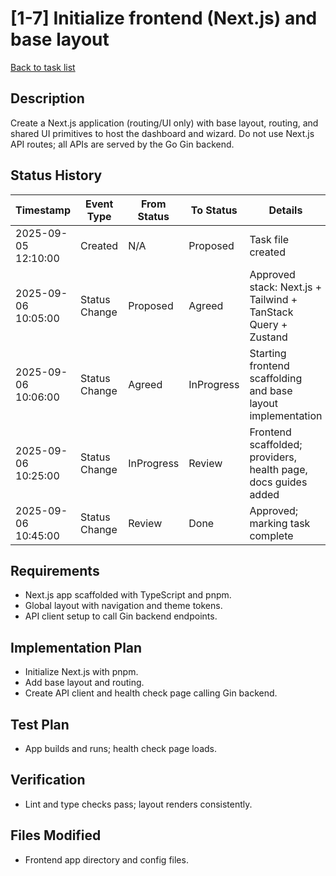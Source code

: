 # [1-7] Initialize frontend (Next.js) and base layout

[Back to task list](../tasks.md)

## Description
Create a Next.js application (routing/UI only) with base layout, routing, and shared UI primitives to host the dashboard and wizard. Do not use Next.js API routes; all APIs are served by the Go Gin backend.

## Status History
| Timestamp | Event Type | From Status | To Status | Details | User |
|-----------|------------|-------------|-----------|---------|------|
| 2025-09-05 12:10:00 | Created | N/A | Proposed | Task file created | ai-agent |
| 2025-09-06 10:05:00 | Status Change | Proposed | Agreed | Approved stack: Next.js + Tailwind + TanStack Query + Zustand | user |
| 2025-09-06 10:06:00 | Status Change | Agreed | InProgress | Starting frontend scaffolding and base layout implementation | ai-agent |
| 2025-09-06 10:25:00 | Status Change | InProgress | Review | Frontend scaffolded; providers, health page, docs guides added | ai-agent |
| 2025-09-06 10:45:00 | Status Change | Review | Done | Approved; marking task complete | user |

## Requirements
- Next.js app scaffolded with TypeScript and pnpm.
- Global layout with navigation and theme tokens.
- API client setup to call Gin backend endpoints.

## Implementation Plan
- Initialize Next.js with pnpm.
- Add base layout and routing.
- Create API client and health check page calling Gin backend.

## Test Plan
- App builds and runs; health check page loads.

## Verification
- Lint and type checks pass; layout renders consistently.

## Files Modified
- Frontend app directory and config files.
